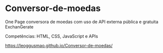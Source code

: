 # Conversor-de-moedas
One Page conversora de moedas com uso de API externa pública e gratuita ExchanGerate

 Competências:  HTML, CSS, JavaScript e APIs

https://leoggusmao.github.io/Conversor-de-moedas/
